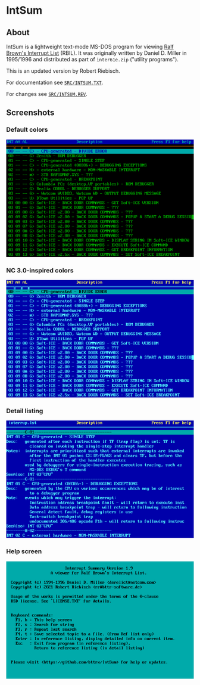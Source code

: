 # IntSum

## About

IntSum is a lightweight text-mode MS-DOS program for viewing
[Ralf Brown's Interrupt List](http://www.cs.cmu.edu/~ralf/files.html) (RBIL).
It was originally written by Daniel D. Miller in 1995/1996 and distributed as
part of `inter61e.zip` ("utility programs").

This is an updated version by Robert Riebisch.

For documentation see [`SRC/INTSUM.TXT`](src/INTSUM.TXT).

For changes see [`SRC/INTSUM.REV`](src/INTSUM.REV).

## Screenshots

### Default colors

![IntSum version 1.9 screenshot (default colors)](assets/screenshots/intsum19.png)

### NC 3.0-inspired colors

![IntSum version 1.9 screenshot (NC 3.0-inspired colors)](assets/screenshots/intsum19_nc3.png)

### Detail listing

![IntSum version 1.9 screenshot (detail listing)](assets/screenshots/intsum19_nc3_list.png)

### Help screen

![IntSum version 1.9 screenshot (help screen)](assets/screenshots/intsum19_nc3_help.png)
